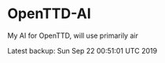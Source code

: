 # OpenTTD-AI
My AI for OpenTTD, will use primarily air

Latest backup: Sun Sep 22 00:51:01 UTC 2019
